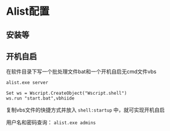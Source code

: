 # Alist配置

## 安装等

## 开机自启

在软件目录下写一个批处理文件bat和一个开机自启无cmd文件vbs

```bat
alist.exe server
```

```vbs
Set ws = Wscript.CreateObject("Wscript.shell")
ws.run "start.bat",vbhiide
```



复制vbs文件的快捷方式并放入 `shell:startup` 中，就可实现开机自启

用户名和密码查询： `alist.exe admins`
